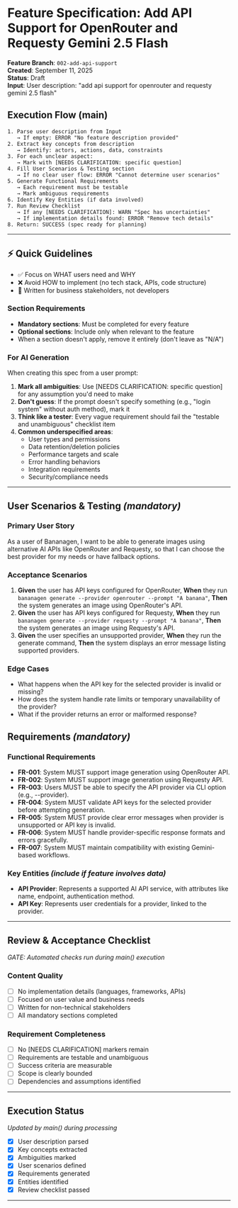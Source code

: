 # Feature Specification: Add API Support for OpenRouter and Requesty Gemini 2.5 Flash

**Feature Branch**: `002-add-api-support`  
**Created**: September 11, 2025  
**Status**: Draft  
**Input**: User description: "add api support for openrouter and requesty gemini 2.5 flash"

## Execution Flow (main)
```
1. Parse user description from Input
   → If empty: ERROR "No feature description provided"
2. Extract key concepts from description
   → Identify: actors, actions, data, constraints
3. For each unclear aspect:
   → Mark with [NEEDS CLARIFICATION: specific question]
4. Fill User Scenarios & Testing section
   → If no clear user flow: ERROR "Cannot determine user scenarios"
5. Generate Functional Requirements
   → Each requirement must be testable
   → Mark ambiguous requirements
6. Identify Key Entities (if data involved)
7. Run Review Checklist
   → If any [NEEDS CLARIFICATION]: WARN "Spec has uncertainties"
   → If implementation details found: ERROR "Remove tech details"
8. Return: SUCCESS (spec ready for planning)
```

---

## ⚡ Quick Guidelines
- ✅ Focus on WHAT users need and WHY
- ❌ Avoid HOW to implement (no tech stack, APIs, code structure)
- 👥 Written for business stakeholders, not developers

### Section Requirements
- **Mandatory sections**: Must be completed for every feature
- **Optional sections**: Include only when relevant to the feature
- When a section doesn't apply, remove it entirely (don't leave as "N/A")

### For AI Generation
When creating this spec from a user prompt:
1. **Mark all ambiguities**: Use [NEEDS CLARIFICATION: specific question] for any assumption you'd need to make
2. **Don't guess**: If the prompt doesn't specify something (e.g., "login system" without auth method), mark it
3. **Think like a tester**: Every vague requirement should fail the "testable and unambiguous" checklist item
4. **Common underspecified areas**:
   - User types and permissions
   - Data retention/deletion policies  
   - Performance targets and scale
   - Error handling behaviors
   - Integration requirements
   - Security/compliance needs

---

## User Scenarios & Testing *(mandatory)*

### Primary User Story
As a user of Bananagen, I want to be able to generate images using alternative AI APIs like OpenRouter and Requesty, so that I can choose the best provider for my needs or have fallback options.

### Acceptance Scenarios
1. **Given** the user has API keys configured for OpenRouter, **When** they run `bananagen generate --provider openrouter --prompt "A banana"`, **Then** the system generates an image using OpenRouter's API.
2. **Given** the user has API keys configured for Requesty, **When** they run `bananagen generate --provider requesty --prompt "A banana"`, **Then** the system generates an image using Requesty's API.
3. **Given** the user specifies an unsupported provider, **When** they run the generate command, **Then** the system displays an error message listing supported providers.

### Edge Cases
- What happens when the API key for the selected provider is invalid or missing?
- How does the system handle rate limits or temporary unavailability of the provider?
- What if the provider returns an error or malformed response?

## Requirements *(mandatory)*

### Functional Requirements
- **FR-001**: System MUST support image generation using OpenRouter API.
- **FR-002**: System MUST support image generation using Requesty API.
- **FR-003**: Users MUST be able to specify the API provider via CLI option (e.g., --provider).
- **FR-004**: System MUST validate API keys for the selected provider before attempting generation.
- **FR-005**: System MUST provide clear error messages when provider is unsupported or API key is invalid.
- **FR-006**: System MUST handle provider-specific response formats and errors gracefully.
- **FR-007**: System MUST maintain compatibility with existing Gemini-based workflows.

### Key Entities *(include if feature involves data)*
- **API Provider**: Represents a supported AI API service, with attributes like name, endpoint, authentication method.
- **API Key**: Represents user credentials for a provider, linked to the provider.

---

## Review & Acceptance Checklist
*GATE: Automated checks run during main() execution*

### Content Quality
- [ ] No implementation details (languages, frameworks, APIs)
- [ ] Focused on user value and business needs
- [ ] Written for non-technical stakeholders
- [ ] All mandatory sections completed

### Requirement Completeness
- [ ] No [NEEDS CLARIFICATION] markers remain
- [ ] Requirements are testable and unambiguous  
- [ ] Success criteria are measurable
- [ ] Scope is clearly bounded
- [ ] Dependencies and assumptions identified

---

## Execution Status
*Updated by main() during processing*

- [x] User description parsed
- [x] Key concepts extracted
- [x] Ambiguities marked
- [x] User scenarios defined
- [x] Requirements generated
- [x] Entities identified
- [x] Review checklist passed

---
